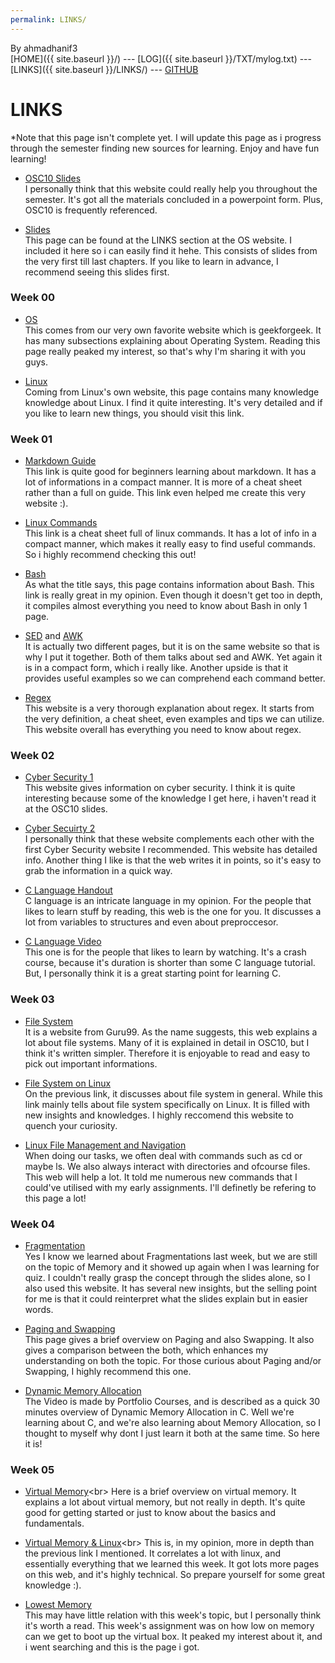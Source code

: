 ```yaml
---
permalink: LINKS/
---
```

By ahmadhanif3<br>
[HOME]({{ site.baseurl }}/) --- [LOG]({{ site.baseurl  }}/TXT/mylog.txt) --- [LINKS]({{ site.baseurl }}/LINKS/) --- [GITHUB](https://github.com/ahmadhanif3)

# LINKS

*Note that this page isn't complete yet. I will update this page as i progress through
the semester finding new sources for learning. Enjoy and have fun learning!<br> 

- [OSC10 Slides](https://www.os-book.com/OS10/slide-dir/index.html)<br>
I personally think that this website could really help you 
throughout the semester. It's got all the materials concluded in a 
powerpoint form. Plus, OSC10 is frequently referenced.

- [Slides](https://github.com/os2xx/os/tree/master/Slides/)<br>
This page can be found at the LINKS section at the OS website. I included
it here so i can easily find it hehe. This consists of slides from the very 
first till last chapters. If you like to learn in advance, I recommend 
seeing this slides first.

### Week 00<br>

- [OS](https://www.geeksforgeeks.org/introduction-of-operating-system-set-1/)<br>
This comes from our very own favorite website which is geekforgeek. It has
many subsections explaining about Operating System. Reading this page really
peaked my interest, so that's why I'm sharing it with you guys.

- [Linux](https://www.linux.com/what-is-linux/)<br>
Coming from Linux's own website, this page contains many knowledge 
knowledge about Linux. I find it quite interesting. It's very 
detailed and if you like to learn new things, you should
visit this link. 

### Week 01<br>

- [Markdown Guide](https://www.markdownguide.org/cheat-sheet/)<br>
This link is quite good for beginners learning about markdown. It has
a lot of informations in a compact manner. It is more of a cheat sheet
rather than a full on guide. This link even helped me create this very website :).

- [Linux Commands](https://www.loggly.com/wp-content/uploads/2015/05/Linux-Cheat-Sheet-Sponsored-By-Loggly.pdf)<br>
This link is a cheat sheet full of linux commands. It has a lot of 
info in a compact manner, which makes it really easy to find useful commands.
So i highly recommend checking this out!

- [Bash](https://devhints.io/bash)<br>
As what the title says, this page contains information about Bash.
This link is really great in my opinion. Even though it doesn't get
too in depth, it compiles almost everything you need to know about Bash
in only 1 page.

- [SED](https://www.geeksforgeeks.org/sed-command-in-linux-unix-with-examples/) and [AWK](https://www.geeksforgeeks.org/awk-command-unixlinux-examples/?ref=lbp)<br>
It is actually two different pages, but it is on the same website 
so that is why I put it together. Both of them talks about sed and AWK.
Yet again it is in a compact form, which i really like. Another upside is
that it provides useful examples so we can comprehend each command better.

- [Regex](https://www.rexegg.com/)<br>
This website is a very thorough explanation about regex. It starts
from the very definition, a cheat sheet, even examples and tips we
can utilize. This website overall has everything you need to know 
about regex.

### Week 02<br>

- [Cyber Security 1](https://accesspointcorp.com/en/blog/cybersecurity-complete-guide/)<br>
This website gives information on cyber security. I think it is quite interesting
because some of the knowledge I get here, i haven't read it at the OSC10 slides. 

- [Cyber Secuirty 2](https://www.kaspersky.com/resource-center/definitions/what-is-cyber-security)<br>
I personally think that these website complements each other with the
first Cyber Security website I recommended. This website has detailed info. 
Another thing I like is that the web writes it in points, so it's easy to
grab the information in a quick way.

- [C Language Handout](https://www.freecodecamp.org/news/the-c-beginners-handbook/)<br>
C language is an intricate language in my opinion. For the people that likes to
learn stuff by reading, this web is the one for you. It discusses a lot from variables
to structures and even about preproccesor. 

- [C Language Video](https://www.youtube.com/watch?v=KJgsSFOSQv0)<br>
This one is for the people that likes to learn by watching. It's a crash course, because
it's duration is shorter than some C language tutorial. But, I personally think it is a
great starting point for learning C.

### Week 03<br>

- [File System](https://www.guru99.com/file-systems-operating-system.html)<br>
It is a website from Guru99. As the name suggests, this web explains a lot about
file systems. Many of it is explained in detail in OSC10, but I think it's written simpler.
Therefore it is enjoyable to read and easy to pick out important informations.

- [File System on Linux](https://www.javatpoint.com/linux-file-system)<br>
On the previous link, it discusses about file system in general. While this link
mainly tells about file system specifically on Linux. It is filled with new insights and
knowledges. I highly reccomend this website to quench your curiosity.

- [Linux File Management and Navigation](https://www.digitalocean.com/community/tutorials/basic-linux-navigation-and-file-management)<br>
When doing our tasks, we often deal with commands such as cd or maybe ls. We also always interact 
with directories and ofcourse files. This web will help a lot. It told me numerous new commands
that I could've utilised with my early assignments. I'll definetly be refering to this page a
lot! 

### Week 04<br>

- [Fragmentation](https://www.javatpoint.com/fragmentation-in-operating-system)<br>
Yes I know we learned about Fragmentations last week, but we are still on the topic of Memory
and it showed up again when I was learning for quiz. I couldn't really grasp the concept 
through the slides alone, so I also used this website. It has several new insights, but the
selling point for me is that it could reinterpret what the slides explain but in easier
words.

- [Paging and Swapping](https://www.geeksforgeeks.org/difference-between-paging-and-swapping-in-os/)<br>
This page gives a brief overview on Paging and also Swapping. It also gives a comparison between the both, which enhances my understanding on both the topic. For those curious about Paging and/or Swapping, I highly recommend this one.

- [Dynamic Memory Allocation](https://www.youtube.com/watch?v=R0qIYWo8igs)<br>
The Video is made by Portfolio Courses, and is described as a quick 30 minutes overview of Dynamic Memory Allocation in C. Well we're learning about C, and we're also learning about Memory Allocation, so I thought to myself why dont I just learn it both at the same time. So here it is!

### Week 05<br>

- [Virtual Memory](https://www.techtarget.com/searchstorage/definition/virtual-memory#:~:text=Virtual%20memory%20is%20a%20common,(RAM)%20to%20disk%20storage.)<br>
Here is a brief overview on virtual memory. It explains a lot about virtual memory, but not really in depth. It's quite good for getting started or just to know about the basics and fundamentals. 

- [Virtual Memory & Linux](https://tldp.org/LDP/sag/html/vm-intro.html#:~:text=Linux%20supports%20virtual%20memory%2C%20that,be%20used%20for%20another%20purpose.)<br>
This is, in my opinion, more in depth than the previous link I mentioned. It correlates a lot with linux, and essentially everything that we learned this week. It got lots more pages on this web, and it's highly technical. So prepare yourself for some great knowledge :).

- [Lowest Memory](https://superuser.com/questions/973925/why-is-the-recommended-memory-on-a-virtualbox-guest-os-512mb)<br>
This may have little relation with this week's topic, but I personally think it's worth a read. This week's assignment was on how low on memory can we get to boot up the virtual box. It peaked my interest about it, and i went searching and this is the page i got. 
